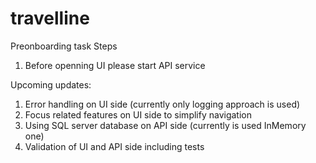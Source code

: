 # travelline
Preonboarding task
Steps
1. Before openning UI please start API service

Upcoming updates:
1. Error handling on UI side (currently only logging approach is used)
2. Focus related features on UI side to simplify navigation
3. Using SQL server database on API side (currently is used InMemory one)
4. Validation of UI and API side including tests
